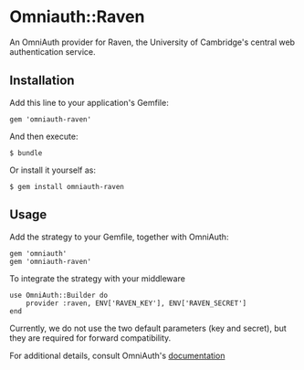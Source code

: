 # Omniauth::Raven

An OmniAuth provider for Raven, the University of Cambridge's 
central web authentication service.

## Installation

Add this line to your application's Gemfile:

    gem 'omniauth-raven'

And then execute:

    $ bundle

Or install it yourself as:

    $ gem install omniauth-raven

## Usage

Add the strategy to your Gemfile, together with OmniAuth:
```
gem 'omniauth'
gem 'omniauth-raven'
```

To integrate the strategy with your middleware
```
use OmniAuth::Builder do
    provider :raven, ENV['RAVEN_KEY'], ENV['RAVEN_SECRET']
end
```
Currently, we do not use the two default parameters (key and secret),
but they are required for forward compatibility.

For additional details, consult OmniAuth's [documentation](https://github.com/intridea/omniauth/wiki)
